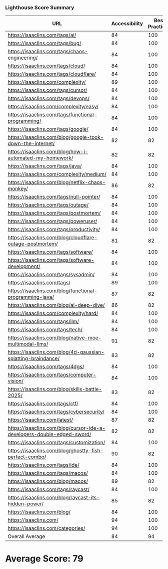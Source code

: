 ### Lighthouse Score Summary
| URL | Accessibility | Best Practices | Performance | SEO |
|-----|---------------|----------------|-------------|-----|
| https://isaaclins.com/tags/ai/ | 84 | 100 | 38 | 90 |
| https://isaaclins.com/tags/bug/ | 84 | 100 | 48 | 90 |
| https://isaaclins.com/tags/chaos-engineering/ | 84 | 100 | 48 | 90 |
| https://isaaclins.com/tags/cloud/ | 84 | 100 | 48 | 90 |
| https://isaaclins.com/tags/cloudflare/ | 84 | 100 | 51 | 90 |
| https://isaaclins.com/complexity/ | 89 | 100 | 48 | 90 |
| https://isaaclins.com/tags/cursor/ | 84 | 100 | 48 | 90 |
| https://isaaclins.com/tags/devops/ | 84 | 100 | 48 | 90 |
| https://isaaclins.com/complexity/easy/ | 84 | 100 | 51 | 90 |
| https://isaaclins.com/tags/functional-programming/ | 84 | 100 | 48 | 90 |
| https://isaaclins.com/tags/google/ | 84 | 100 | 47 | 90 |
| https://isaaclins.com/blog/google-took-down-the-internet/ | 82 | 82 | 36 | 100 |
| https://isaaclins.com/blog/how-i-automated-my-homework/ | 82 | 82 | 42 | 100 |
| https://isaaclins.com/tags/java/ | 84 | 100 | 48 | 90 |
| https://isaaclins.com/complexity/medium/ | 84 | 100 | 48 | 90 |
| https://isaaclins.com/blog/netflix-chaos-monkey/ | 86 | 82 | 36 | 100 |
| https://isaaclins.com/tags/null-pointer/ | 84 | 100 | 47 | 90 |
| https://isaaclins.com/tags/outage/ | 84 | 100 | 48 | 90 |
| https://isaaclins.com/tags/postmortem/ | 84 | 100 | 48 | 90 |
| https://isaaclins.com/tags/poweruser/ | 84 | 100 | 48 | 90 |
| https://isaaclins.com/tags/productivity/ | 84 | 100 | 48 | 90 |
| https://isaaclins.com/blog/cloudflare-outage-postmortem/ | 81 | 82 | 42 | 100 |
| https://isaaclins.com/tags/software/ | 84 | 100 | 48 | 90 |
| https://isaaclins.com/tags/software-development/ | 84 | 100 | 48 | 90 |
| https://isaaclins.com/tags/sysadmin/ | 84 | 100 | 48 | 90 |
| https://isaaclins.com/tags/ | 89 | 100 | 48 | 90 |
| https://isaaclins.com/blog/functional-programming-java/ | 87 | 82 | 43 | 100 |
| https://isaaclins.com/blog/ai-deep-dive/ | 86 | 82 | 34 | 100 |
| https://isaaclins.com/complexity/hard/ | 84 | 100 | 48 | 90 |
| https://isaaclins.com/tags/llm/ | 84 | 100 | 47 | 90 |
| https://isaaclins.com/tags/tech/ | 84 | 100 | 48 | 90 |
| https://isaaclins.com/blog/native-moe-multimodal-llms/ | 91 | 82 | 40 | 100 |
| https://isaaclins.com/blog/4d-gaussian-splatting-braindance/ | 83 | 82 | 46 | 100 |
| https://isaaclins.com/tags/4dgs/ | 84 | 100 | 48 | 90 |
| https://isaaclins.com/tags/computer-vision/ | 84 | 100 | 48 | 90 |
| https://isaaclins.com/blog/skills-battle-2025/ | 83 | 82 | 46 | 100 |
| https://isaaclins.com/tags/ctf/ | 84 | 100 | 48 | 90 |
| https://isaaclins.com/tags/cybersecurity/ | 84 | 100 | 48 | 90 |
| https://isaaclins.com/latest/ | 87 | 82 | 43 | 100 |
| https://isaaclins.com/blog/cursor-ide-a-developers-double-edged-sword/ | 82 | 82 | 48 | 100 |
| https://isaaclins.com/tags/customization/ | 84 | 100 | 47 | 90 |
| https://isaaclins.com/blog/ghostty-fish-perfect-combo/ | 90 | 82 | 48 | 100 |
| https://isaaclins.com/tags/ide/ | 84 | 100 | 48 | 90 |
| https://isaaclins.com/tags/macos/ | 84 | 100 | 48 | 90 |
| https://isaaclins.com/blog/macos/ | 89 | 82 | 48 | 100 |
| https://isaaclins.com/tags/raycast/ | 84 | 100 | 48 | 90 |
| https://isaaclins.com/blog/raycast-its-hidden-power/ | 85 | 82 | 47 | 100 |
| https://isaaclins.com/blog/ | 84 | 100 | 48 | 90 |
| https://isaaclins.com/ | 94 | 100 | 48 | 80 |
| https://isaaclins.com/categories/ | 94 | 100 | 48 | 90 |
| Overall Average | 84 | 94 | 46 | 92 |

# Average Score: 79
